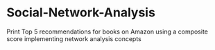 # Social-Network-Analysis
Print Top 5 recommendations for books on Amazon using a composite score implementing network analysis concepts

